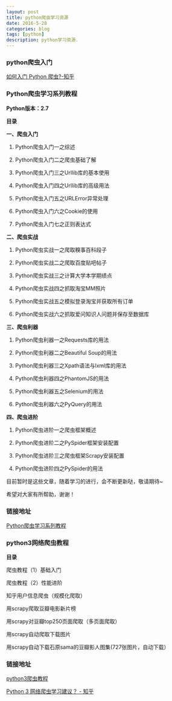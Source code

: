 ```yaml
---
layout: post
title: python爬虫学习资源
date: 2016-5-28
categories: blog
tags: [python]
description: python学习资源.
---
```


### python爬虫入门 

[如何入门 Python 爬虫?-知乎](https://www.zhihu.com/question/20899988)

### Python爬虫学习系列教程

**Python版本：2.7**

**目录**

**一、爬虫入门**

1. Python爬虫入门一之综述

2. Python爬虫入门二之爬虫基础了解

3. Python爬虫入门三之Urllib库的基本使用

4. Python爬虫入门四之Urllib库的高级用法

5. Python爬虫入门五之URLError异常处理

6. Python爬虫入门六之Cookie的使用

7. Python爬虫入门七之正则表达式

**二、爬虫实战**

1. Python爬虫实战一之爬取糗事百科段子

2. Python爬虫实战二之爬取百度贴吧帖子

3. Python爬虫实战三之计算大学本学期绩点

4. Python爬虫实战四之抓取淘宝MM照片

5. Python爬虫实战五之模拟登录淘宝并获取所有订单

6. Python爬虫实战六之抓取爱问知识人问题并保存至数据库

**三、爬虫利器**

1. Python爬虫利器一之Requests库的用法

2. Python爬虫利器二之Beautiful Soup的用法

3. Python爬虫利器三之Xpath语法与lxml库的用法

4. Python爬虫利器四之PhantomJS的用法

5. Python爬虫利器五之Selenium的用法

6. Python爬虫利器六之PyQuery的用法

**四、爬虫进阶**

1. Python爬虫进阶一之爬虫框架概述

2. Python爬虫进阶二之PySpider框架安装配置

3. Python爬虫进阶三之爬虫框架Scrapy安装配置

4. Python爬虫进阶四之PySpider的用法

目前暂时是这些文章，随着学习的进行，会不断更新哒，敬请期待~

希望对大家有所帮助，谢谢！


### 链接地址

[Python爬虫学习系列教程](http://cuiqingcai.com/1052.html)


### python3网络爬虫教程  

**目录**

爬虫教程（1）基础入门

爬虫教程（2）性能进阶

知乎用户信息爬虫（规模化爬取）

用scrapy爬取豆瓣电影新片榜

用scrapy对豆瓣top250页面爬取（多页面爬取）

用scrapy自动爬取下载图片

用scrapy自动下载石原sama的豆瓣影人图集(727张图片，自动下载）

### 链接地址

[python3爬虫教程](http://aljun.me/category/python%E7%88%AC%E8%99%AB)

[Python 3 网络爬虫学习建议？ - 知乎](https://www.zhihu.com/question/41277528)




